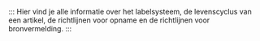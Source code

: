 ::: 
Hier vind je alle informatie over het labelsysteem, de levenscyclus van een artikel, de richtlijnen voor opname en de richtlijnen voor bronvermelding.
:::
